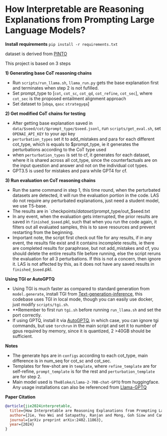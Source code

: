 # How Interpretable are Reasoning Explanations from Prompting Large Language Models?


**Install requirements**
`pip install -r requirements.txt`

dataset is derived from [PINTO](https://github.com/wangpf3/pinto-faithful-language-reasoning)

This project is based on 3 steps

**1) Generating base CoT reasoning chains**
- Run `scripts/run_llama.sh`, `llama_run.py` gets the base explanation first and terminates when step 2 is not fufilled.
- Set prompt_type to [`cot`, `cot_sc`, `cot_qd`, `cot_refine`, `cot_sec`], where `cot_sec` is the proposed entailment alignment approach
- Set dataset to [`obqa`, `qasc` `strategyqa`]

**2) Get modified CoT chains for testing**
- After getting base explanation saved in `data/$seed/cot/$prompt_type/$seed.jsonl`, run `scripts/get_eval.sh`, set `OPENAI_API_KEY` to your api key
- `perturbation_types` set it to add_mistakes and para for each different cot_type, which is equals to $prompt_type, ie it generates the perturbations according to the CoT type used
- when `perturbation_types` is set to cf, it generates for each dataset, where it is shared across all cot_type, since the counterfactuals are on the input question and answer and not on the individual cot types.
- GPT3.5 is used for mistakes and para while GPT4 for cf.

**3) Run evaluation on CoT reasoning chains**
- Run the same command in step 1, this time round, when the perturbated datasets are detected, it will run the evaluation portion in the code. LAS do not require any perturbated explanations, just need a student model, we use T5-base.
- The results are in `checkpoints/$dataset/$prompt_type/out_$seed.txt
- In any event, when the evaluation gets interrupted, the prior results are saved in `finished_$seed`.pkl, such that when you run the code again, it filters out all evaluated samples, this is to save resources and prevent restarting from the beginning.
- Important note, the script first check out file for any results, if in any event, the results file exist and it contains incomplete results, ie there are completed results for paraphrase, but not add_mistakes and cf, you should delete the entire results file before running, else the script reruns the evaluation for all 3 perturbations. If this is not a concern, then ignore it. LAS is not affected by this, as it does not have any saved results in `finished_$seed`.pkl.

**Using TGI or AutoGPTQ**
- Using TGI is much faster as compared to standard generation from `model.generate`, install TGI from [Text-generation-inference](https://github.com/huggingface/text-generation-inference), this codebase uses TGI in local mode, though you can easily use docker, just modify `scripts/tgi.sh`.
- **Remember to first run `tgi.sh` before running `run_llama.sh` and set the port correctly.
- If using GPTQ, install it via [AutoGPTQ](https://github.com/PanQiWei/AutoGPTQ), in which case, you can ignore tgi commands, but use `torchrun` in the main script and set it to number of gpus required by memory, since it is quantized, 2 >40GB should be sufficient.

**Notes**
- The generate hps are in `configs` according to each cot_type, main difference is in num_seq for cot_sc and cot_sec.
- Templates for few-shot are in `template`, where `refine_template` are for self-refine, `prompt_template` is for the rest and `perturbation_template` are for step 2.
- Main model used is `TheBloke/Llama-2-70B-chat-GPTQ` from huggingface. Any usage installations can also be referenced from [Llama-GPTQ](https://huggingface.co/TheBloke/Llama-2-70B-Chat-GPTQ)

**Paper Citation**
```bibtex
@article{jie2024interpretable,
  title={How Interpretable are Reasoning Explanations from Prompting Large Language Models?},
  author={Jie, Yeo Wei and Satapathy, Ranjan and Mong, Goh Siow and Cambria, Erik and others},
  journal={arXiv preprint arXiv:2402.11863},
  year={2024}
}
